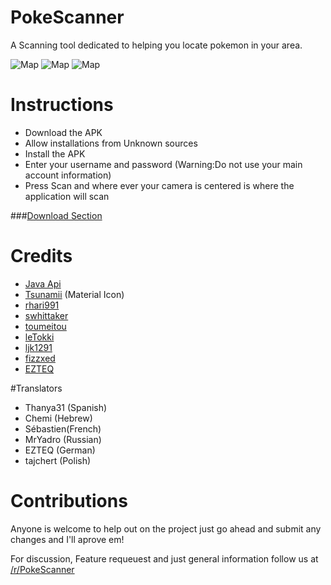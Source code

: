 # PokeScanner
A Scanning tool dedicated to helping you locate pokemon in your area. 

![Map](http://i.imgur.com/u8zPO1B.png)
![Map](http://i.imgur.com/7szBuM0.png)
![Map](http://i.imgur.com/aHofJAV.png)

# Instructions
- Download the APK
- Allow installations from Unknown sources
- Install the APK
- Enter your username and password (Warning:Do not use your main account information)
- Press Scan and where ever your camera is centered is where the application will scan


###[Download Section](https://github.com/BrianEstrada/PokeScanner/releases)

# Credits
- [Java Api](https://github.com/Grover-c13/PokeGOAPI-Java/)
- [Tsunamii](https://github.com/Tsunamii) (Material Icon)
- [rhari991](https://github.com/rhari991)
- [swhittaker](https://github.com/swhittaker)
- [toumeitou](https://github.com/toumeitou)
- [leTokki](https://github.com/leTokki)
- [ljk1291](https://github.com/ljk1291)
- [fizzxed](https://github.com/fizzxed)
- [EZTEQ](https://github.com/EZTEQ)

#Translators
- Thanya31 (Spanish)
- Chemi (Hebrew)
- Sébastien(French)
- MrYadro (Russian)
- EZTEQ (German)
- tajchert (Polish)

# Contributions
Anyone is welcome to help out on the project just go ahead and submit any changes and I'll aprove em!


For discussion, Feature requeuest and just general information follow us at [/r/PokeScanner](https://www.reddit.com/r/PokeScanner)
